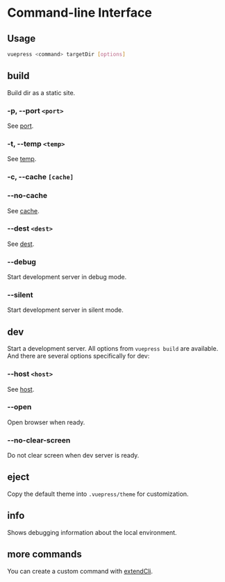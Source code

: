 # Command-line Interface

## Usage

```bash
vuepress <command> targetDir [options]
```

## build

Build dir as a static site.

### -p, --port `<port>`
See [port](../config/README.md#port).

### -t, --temp `<temp>`
See [temp](../config/README.md#temp).

### -c, --cache `[cache]`
### --no-cache
See [cache](../config/README.md#cache).

### --dest `<dest>`
See [dest](../config/README.md#dest).

### --debug
Start development server in debug mode.

### --silent
Start development server in silent mode.

## dev

Start a development server. All options from `vuepress build` are available. And there are several options specifically for dev:

### --host `<host>`
See [host](../config/README.md#host).

### --open
Open browser when ready.

### --no-clear-screen
Do not clear screen when dev server is ready.

## eject

Copy the default theme into `.vuepress/theme` for customization.

## info

Shows debugging information about the local environment.

## more commands

You can create a custom command with [extendCli](../plugin/option-api.md#extendcli).
